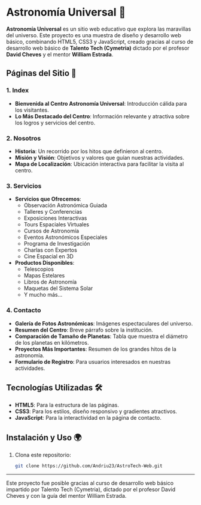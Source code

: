 # Astronomía Universal 🌌

**Astronomía Universal** es un sitio web educativo que explora las maravillas del universo. Este proyecto es una muestra de diseño y desarrollo web básico, combinando HTML5, CSS3 y JavaScript, creado gracias al curso de desarrollo web básico de **Talento Tech (Cymetria)** dictado por el profesor **David Cheves** y el mentor **William Estrada**.

## Páginas del Sitio 🌠

### 1. **Index**
   - **Bienvenida al Centro Astronomía Universal**: Introducción cálida para los visitantes.
   - **Lo Más Destacado del Centro**: Información relevante y atractiva sobre los logros y servicios del centro.

### 2. **Nosotros**
   - **Historia**: Un recorrido por los hitos que definieron al centro.
   - **Misión y Visión**: Objetivos y valores que guían nuestras actividades.
   - **Mapa de Localización**: Ubicación interactiva para facilitar la visita al centro.

### 3. **Servicios**
   - **Servicios que Ofrecemos**:
     - Observación Astronómica Guiada
     - Talleres y Conferencias
     - Exposiciones Interactivas
     - Tours Espaciales Virtuales
     - Cursos de Astronomía
     - Eventos Astronómicos Especiales
     - Programa de Investigación
     - Charlas con Expertos
     - Cine Espacial en 3D
   - **Productos Disponibles**:
     - Telescopios
     - Mapas Estelares
     - Libros de Astronomía
     - Maquetas del Sistema Solar
     - Y mucho más...

### 4. **Contacto**
   - **Galería de Fotos Astronómicas**: Imágenes espectaculares del universo.
   - **Resumen del Centro**: Breve párrafo sobre la institución.
   - **Comparación de Tamaño de Planetas**: Tabla que muestra el diámetro de los planetas en kilómetros.
   - **Proyectos Más Importantes**: Resumen de los grandes hitos de la astronomía.
   - **Formulario de Registro**: Para usuarios interesados en nuestras actividades.

## Tecnologías Utilizadas 🛠️

- **HTML5**: Para la estructura de las páginas.
- **CSS3**: Para los estilos, diseño responsivo y gradientes atractivos.
- **JavaScript**: Para la interactividad en la página de contacto.

## Instalación y Uso 🌍

1. Clona este repositorio:
   ```bash
   git clone https://github.com/Andriu23/AstroTech-Web.git


-----------------------------------------------------------

Este proyecto fue posible gracias al curso de desarrollo web básico impartido por Talento Tech (Cymetria), dictado por el profesor David Cheves y con la guía del mentor William Estrada.